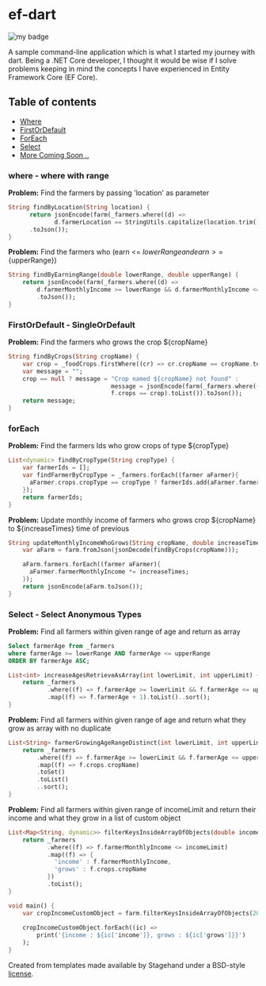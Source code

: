 # ef-dart
![my badge](https://action-badges.now.sh/shunjid/ef-dart)

A sample command-line application which is what I started my journey with dart. Being a .NET Core developer,
I thought it would be wise if I solve problems keeping in mind the concepts I have experienced in Entity Framework Core (EF Core).

## Table of contents
- [Where](#where---where-with-range)
- [FirstOrDefault](#firstordefault---singleordefault)
- [ForEach](#foreach)
- [Select](#select---select-anonymous-types)
- [More Coming Soon ..](#ef-dart)

### where - where with range
**Problem:** Find the farmers by passing 'location' as parameter
```dart
String findByLocation(String location) {
      return jsonEncode(farm(_farmers.where((d) =>
             d.farmerLocation == StringUtils.capitalize(location.trim())).toList())
      .toJson());
}
``` 

**Problem:** Find the farmers who (earn <= ${lowerRange} and earn >=${upperRange})
```dart
String findByEarningRange(double lowerRange, double upperRange) {
    return jsonEncode(farm(_farmers.where((d) =>
        d.farmerMonthlyIncome >= lowerRange && d.farmerMonthlyIncome <= upperRange).toList())
        .toJson());
}
``` 


### FirstOrDefault - SingleOrDefault
**Problem:** Find the farmers who grows the crop ${cropName}
```dart
String findByCrops(String cropName) {
    var crop = _foodCrops.firstWhere((cr) => cr.cropName == cropName.toLowerCase().trim(), orElse: null);
    var message = "";
    crop == null ? message = "Crop named ${cropName} not found" :
                             message = jsonEncode(farm(_farmers.where((f) =>
                             f.crops == crop).toList()).toJson());
    return message;
}
``` 

### forEach
**Problem:** Find the farmers Ids who grow crops of type ${cropType}
```dart
List<dynamic> findByCropType(String cropType) {
    var farmerIds = [];
    var findFarmerByCropType = _farmers.forEach((farmer aFarmer){
      aFarmer.crops.cropType == cropType ? farmerIds.add(aFarmer.farmerId) : null;
    });
    return farmerIds;
}
``` 

**Problem:** Update monthly income of farmers who grows crop ${cropName} to ${increaseTimes} time of previous
```dart
String updateMonthlyIncomeWhoGrows(String cropName, double increaseTimes) {
    var aFarm = farm.fromJson(jsonDecode(findByCrops(cropName)));

    aFarm.farmers.forEach((farmer aFarmer){
      aFarmer.farmerMonthlyIncome *= increaseTimes;
    });
    return jsonEncode(aFarm.toJson());
}
``` 

### Select - Select Anonymous Types
**Problem:** Find all farmers within given range of age and return as array 
```sql
Select farmerAge from _farmers
where farmerAge >= lowerRange AND farmerAge <= upperRange 
ORDER BY farmerAge ASC;
``` 
```dart
List<int> increaseAgesRetrieveAsArray(int lowerLimit, int upperLimit) {
    return _farmers
           .where((f) => f.farmerAge >= lowerLimit && f.farmerAge <= upperLimit)
           .map((f) => f.farmerAge + 1).toList()..sort();
}
``` 

**Problem:** Find all farmers within given range of age and return what they grow as array with no duplicate
```dart
List<String> farmerGrowingAgeRangeDistinct(int lowerLimit, int upperLimit) {
    return _farmers
        .where((f) => f.farmerAge >= lowerLimit && f.farmerAge <= upperLimit)
        .map((f) => f.crops.cropName)
        .toSet()
        .toList()
        ..sort();
}
``` 

**Problem:** Find all farmers within given range of incomeLimit and return their income and what they grow in a list of custom object
```dart
List<Map<String, dynamic>> filterKeysInsideArrayOfObjects(double incomeLimit) {
    return _farmers
           .where((f) => f.farmerMonthlyIncome <= incomeLimit)
           .map((f) => {
             'income' : f.farmerMonthlyIncome,
             'grows' : f.crops.cropName
           })
           .toList();
}

void main() {
    var cropIncomeCustomObject = farm.filterKeysInsideArrayOfObjects(20000);
    
    cropIncomeCustomObject.forEach((ic) =>
        print('{income : ${ic['income']}, grows : ${ic['grows']}}')
    );
}
```

Created from templates made available by Stagehand under a BSD-style
[license](https://github.com/dart-lang/stagehand/blob/master/LICENSE).
